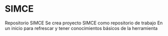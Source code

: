 # SIMCE
Repositorio SIMCE
Se crea proyecto SIMCE como repositorio de trabajo
En un inicio para refrescar y tener conocimientos básicos de la herramienta
